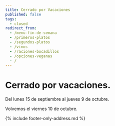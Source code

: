 ```yaml
---
title: Cerrado por Vacaciones
published: false
tags:
  - closed
redirect_from:
  - /menu-fin-de-semana
  - /primeros-platos
  - /segundos-platos
  - /vinos
  - /raciones-bocadillos
  - /opciones-veganas
  - /
---
```


# Cerrado por vacaciones.

Del lunes 15 de septiembre al jueves 9 de octubre.

Volvemos el viernes 10 de octubre.


{% include footer-only-address.md %}
